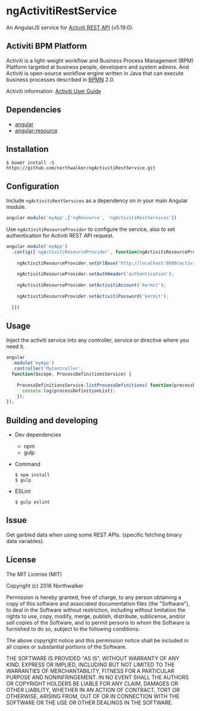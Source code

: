 # ngActivitiRestService

An AngularJS service for [Activiti REST API](http://activiti.org/userguide/#_rest_api) (v5.19.0). 

## Activiti BPM Platform

Activiti is a light-weight workflow and Business Process Management (BPM) Platform targeted at business people, developers and system admins.
And Activiti is open-source workflow engine written in Java that can execute business processes described in [BPMN](https://en.wikipedia.org/wiki/Business_Process_Model_and_Notation) 2.0.

Activiti information: [Activiti User Guide](http://activiti.org/userguide/)

## Dependencies 

- [angular](https://github.com/angular/angular.js)
- [angular-resource](https://github.com/angular/bower-angular-resource)


## Installation 
 
```
$ bower install -S https://github.com/northwalker/ngActivitiRestService.git
```

## Configuration

Include `ngActivitiRestServices` as a dependency on in your main Angular module.
```js
angular.module('myApp',['ngResource', 'ngActivitiRestServices'])
```

Use `ngActivitiResourceProvider` to configure the service, also to set authentication for Activiti REST API request.
```js
angular.module('myApp')
  .config(['ngActivitiResourceProvider', function(ngActivitiResourceProvider) {
    
    ngActivitiResourceProvider.setUrlBase('http://localhost:8080/activiti-webapp-rest');
    
    ngActivitiResourceProvider.setAuthHeader('authentication');
    
    ngActivitiResourceProvider.setActivitiAccount('kermit');
    
    ngActivitiResourceProvider.setActivitiPassword('kermit');
  
  }])
```
## Usage

Inject the activiti service into any controller, service or directive where you need it.

```js
angular
  .module('myApp')
  .controller('MyController', 
  function($scope, ProcessDefinitionsService) {
   
    ProcessDefinitionsService.listProcessDefinitions( function(processDefinitionList){
      console.log(processDefinitionList);
    });
});
```

## Building and developing

- Dev dependencies
  - npm 
  - gulp

- Command
  ```
  $ npm install
  $ gulp
  ```

- ESLint

  ```
  $ gulp eslint
  ```

## Issue

Get garbled data when using some REST APIs. (specific fetching binary data variables).


## License

The MIT License (MIT)

Copyright (c) 2016 Northwalker

Permission is hereby granted, free of charge, to any person obtaining a copy
of this software and associated documentation files (the "Software"), to deal
in the Software without restriction, including without limitation the rights
to use, copy, modify, merge, publish, distribute, sublicense, and/or sell
copies of the Software, and to permit persons to whom the Software is
furnished to do so, subject to the following conditions:

The above copyright notice and this permission notice shall be included in all
copies or substantial portions of the Software.

THE SOFTWARE IS PROVIDED "AS IS", WITHOUT WARRANTY OF ANY KIND, EXPRESS OR
IMPLIED, INCLUDING BUT NOT LIMITED TO THE WARRANTIES OF MERCHANTABILITY,
FITNESS FOR A PARTICULAR PURPOSE AND NONINFRINGEMENT. IN NO EVENT SHALL THE
AUTHORS OR COPYRIGHT HOLDERS BE LIABLE FOR ANY CLAIM, DAMAGES OR OTHER
LIABILITY, WHETHER IN AN ACTION OF CONTRACT, TORT OR OTHERWISE, ARISING FROM,
OUT OF OR IN CONNECTION WITH THE SOFTWARE OR THE USE OR OTHER DEALINGS IN THE
SOFTWARE.
